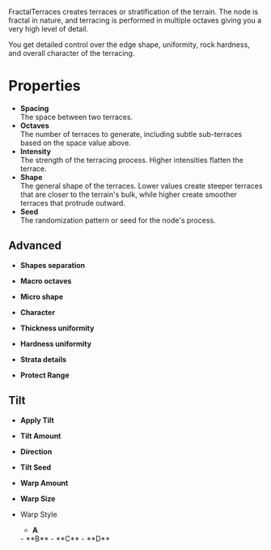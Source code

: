 


FractalTerraces creates terraces or stratification of the terrain. The node is fractal in nature, and terracing is performed in multiple octaves giving you a very high level of detail.

You get detailed control over the edge shape, uniformity, rock hardness, and overall character of the terracing.



# Properties

- **Spacing**  
  The space between two terraces.
- **Octaves**  
  The number of terraces to generate, including subtle sub-terraces based on the space value above.
- **Intensity**  
  The strength of the terracing process. Higher intensities flatten the terrace.
- **Shape**  
  The general shape of the terraces. Lower values create steeper terraces that are closer to the terrain's bulk, while higher create smoother terraces that protrude outward.
- **Seed**  
  The randomization pattern or seed for the node's process.

## Advanced

- **Shapes separation**  
  
- **Macro octaves**  
  
- **Micro shape**  
  
- **Character**  
  
- **Thickness uniformity**  
  
- **Hardness uniformity**  
  
- **Strata details**  
  
- **Protect Range**  
  

## Tilt

- **Apply Tilt**  
  
- **Tilt Amount**  
  
- **Direction**  
  
- **Tilt Seed**  
  
- **Warp Amount**  
  
- **Warp Size**  
  
- Warp Style
  - **A**  
  <desc>
  - **B**  
  <desc>
  - **C**  
  <desc>
  - **D**  
  <desc>



